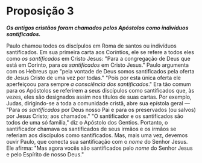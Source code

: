 # Proposição 3

***Os antigos cristãos foram chamados pelos Apóstolos como indivíduos santificados.***

Paulo chamou todos os discípulos em Roma de santos ou indivíduos santificados. Em sua primeira carta aos Coríntios, ele se refere a todos eles como *os santificados* em Cristo Jesus: "Para a congregação de Deus que está em Corinto, para *os santificados* em Cristo Jesus." Paulo argumenta com os Hebreus que "pela vontade de Deus somos santificados pela oferta de Jesus Cristo de uma vez por todas." "Pois por esta única oferta ele aperfeiçoou para sempre *a consciência dos* *santificados*." Era tão comum para os Apóstolos se referirem a seus discípulos como santificados que, às vezes, eles são designados assim nos títulos de suas cartas. Por exemplo, Judas, dirigindo-se a toda a comunidade cristã, abre sua epístola geral — "Para *os santificados* por Deus nosso Pai e para os preservados (ou salvos) por Jesus Cristo; aos chamados." "O santificador e os santificados são todos de uma só família," diz o Apóstolo dos Gentios. Portanto, o santificador chamava os santificados de seus irmãos e os irmãos se referiam aos discípulos como santificados. Mas, mais uma vez, devemos ouvir Paulo, que conecta sua santificação com o *nome* do Senhor Jesus. Ele afirma: "Mas agora vocês são santificados pelo *nome* do Senhor Jesus e pelo Espírito de nosso Deus."